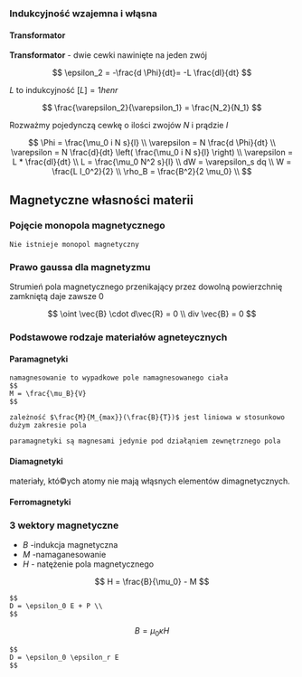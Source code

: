 ### Indukcyjność wzajemna i włąsna
#### Transformator

**Transformator** - dwie cewki nawinięte na jeden zwój

$$
\epsilon_2 = -\frac{d \Phi}{dt}= -L \frac{dI}{dt}
$$

$L$ to indukcyjność $[L] = 1 henr$

$$
\frac{\varepsilon_2}{\varepsilon_1} = \frac{N_2}{N_1}
$$

Rozważmy pojedynczą cewkę o ilości zwojów $N$ i prądzie $I$

$$
\Phi = \frac{\mu_0 i N s}{l} \\
\varepsilon = N \frac{d \Phi}{dt} \\
\varepsilon = N \frac{d}{dt} \left( \frac{\mu_0 i N s}{l} \right) \\
\varepsilon = L * \frac{dI}{dt} \\
L = \frac{\mu_0 N^2 s}{l}
\\
dW = \varepsilon_s dq \\
W = \frac{L I_0^2}{2}
\\
\rho_B = \frac{B^2}{2 \mu_0} \\
$$

## Magnetyczne własności materii
### Pojęcie monopola magnetycznego
```{note}
Nie istnieje monopol magnetyczny
```

### Prawo gaussa dla magnetyzmu
Strumień pola magnetycznego przenikający przez dowolną powierzchnię zamkniętą
daje zawsze $0$

$$
\oint \vec{B} \cdot d\vec{R} = 0 \\
div \vec{B} = 0
$$

### Podstawowe rodzaje materiałów agneteycznych
#### Paramagnetyki
```{admonition} namagnesowanie
namagnesowanie to wypadkowe pole namagnesowanego ciała
$$
M = \frac{\mu_B}{V}
$$
```

```{admonition} Prawo Curie
zależność $\frac{M}{M_{max}}(\frac{B}{T})$ jest liniowa w stosunkowo dużym zakresie pola
```

```{important}
paramagnetyki są magnesami jedynie pod działąniem zewnętrznego pola
```

#### Diamagnetyki
materiały, któ©ych atomy nie mają włąsnych elementów dimagnetycznych.

#### Ferromagnetyki

### 3 wektory magnetyczne

- $B$ -indukcja magnetyczna
- $M$  -namaganesowanie
- $H$ - natężenie pola magnetycznego

$$
H = \frac{B}{\mu_0} - M
$$

```{seealso}
$$
D = \epsilon_0 E + P \\
$$
```

$$
B = \mu_0 \kappa H
$$

```{seealso}
$$
D = \epsilon_0 \epsilon_r E
$$
```
